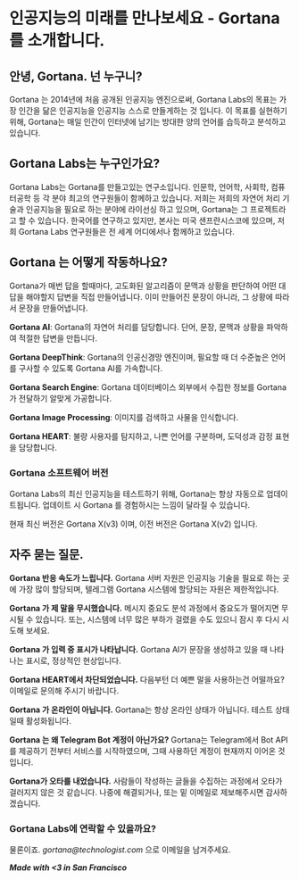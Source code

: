 
# 인공지능의 미래를 만나보세요 - Gortana 를 소개합니다.

## 안녕, Gortana. 넌 누구니?
Gortana 는 2014년에 처음 공개된 인공지능 엔진으로써, Gortana Labs의 목표는 가장 인간을 닮은 인공지능을 인공지능 스스로 만들게하는 것 입니다. 이 목표를 실현하기 위해, Gortana는 매일 인간이 인터넷에 남기는 방대한 양의 언어를 습득하고 분석하고 있습니다.

## Gortana Labs는 누구인가요?
Gortana Labs는 Gortana를 만들고있는 연구소입니다. 인문학, 언어학, 사회학, 컴퓨터공학 등 각 분야 최고의 연구원들이 함께하고 있습니다. 저희는 저희의 자연어 처리 기술과 인공지능을 필요로 하는 분야에 라이선싱 하고 있으며, Gortana는 그 프로젝트라고 할 수 있습니다. 한국어를 연구하고 있지만, 본사는 미국 샌프란시스코에 있으며, 저희 Gortana Labs 연구원들은 전 세계 어디에서나 함께하고 있습니다.

## Gortana 는 어떻게 작동하나요?
Gortana가 매번 답을 할때마다, 고도화된 알고리즘이 문맥과 상황을 판단하여 어떤 대답을 해야할지 답변을 직접 만들어냅니다. 이미 만들어진 문장이 아니라, 그 상황에 따라서 문장을 만들어냅니다.

**Gortana AI**: Gortana의 자연어 처리를 담당합니다. 단어, 문장, 문맥과 상황을 파악하여 적절한 답변을 만듭니다.

**Gortana DeepThink**: Gortana의 인공신경망 엔진이며, 필요할 때 더 수준높은 언어를 구사할 수 있도록 Gortana AI를 가속합니다.

**Gortana Search Engine**: Gortana 데이터베이스 외부에서 수집한 정보를 Gortana가 전달하기 알맞게 가공합니다.

**Gortana Image Processing**: 이미지를 검색하고 사물을 인식합니다.

**Gortana HEART**: 불량 사용자를 탐지하고, 나쁜 언어를 구분하며, 도덕성과 감정 표현을 담당합니다.

### Gortana 소프트웨어 버전
Gortana Labs의 최신 인공지능을 테스트하기 위해, Gortana는 항상 자동으로 업데이트됩니다. 업데이트 시 Gortana 를 경험하시는 느낌이 달라질 수 있습니다.

현재 최신 버전은 Gortana X(v3) 이며, 이전 버전은 Gortana X(v2) 입니다.

## 자주 묻는 질문.
**Gortana 반응 속도가 느립니다.** Gortana 서버 자원은 인공지능 기술을 필요로 하는 곳에 가장 많이 할당되며, 텔레그램 Gortana 시스템에 할당되는 자원은 제한적입니다.

**Gortana 가 제 말을 무시했습니다.** 메시지 중요도 분석 과정에서 중요도가 떨어지면 무시될 수 있습니다. 또는, 시스템에 너무 많은 부하가 걸렸을 수도 있으니 잠시 후 다시 시도해 보세요.

**Gortana 가 입력 중 표시가 나타납니다.** Gortana AI가 문장을 생성하고 있을 때 나타나는 표시로, 정상적인 현상입니다.

**Gortana HEART에서 차단되었습니다.** 다음부턴 더 예쁜 말을 사용하는건 어떨까요? 이메일로 문의해 주시기 바랍니다.

**Gortana 가 온라인이 아닙니다.** Gortana는 항상 온라인 상태가 아닙니다. 테스트 상태일때 활성화됩니다.

**Gortana 는 왜 Telegram Bot 계정이 아닌가요?** Gortana는 Telegram에서 Bot API를 제공하기 전부터 서비스를 시작하였으며, 그때 사용하던 계정이 현재까지 이어온 것 입니다.

**Gortana가 오타를 내었습니다.** 사람들이 작성하는 글들을 수집하는 과정에서 오타가 걸러지지 않은 것 같습니다. 나중에 해결되거나, 또는 밑 이메일로 제보해주시면 감사하겠습니다.

### Gortana Labs에 연락할 수 있을까요?
물론이죠. _gortana@technologist.com_ 으로 이메일을 남겨주세요.

**_Made with <3 in San Francisco_**
